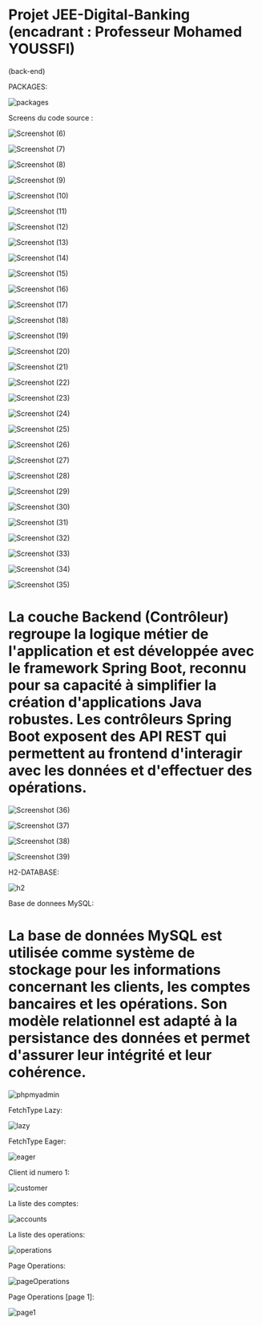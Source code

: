 # Projet JEE-Digital-Banking (encadrant : Professeur Mohamed YOUSSFI)
(back-end)


PACKAGES:

![packages](https://github.com/YoussefDinar/Dinar-Youssef-JEE/assets/94021293/07fa58a4-a860-40c3-8435-b14957c8bc78)

Screens du code source :

![Screenshot (6)](https://github.com/YoussefDinar/JEE-Digital-Banking/assets/94021293/4be5d9c2-b806-4ec1-9280-33e30eb9f1ab)


![Screenshot (7)](https://github.com/YoussefDinar/JEE-Digital-Banking/assets/94021293/80918e1d-c761-4f48-9893-3d8aa08e946f)


![Screenshot (8)](https://github.com/YoussefDinar/JEE-Digital-Banking/assets/94021293/d15a389e-055f-4734-8fa3-d5ee5f24f22f)


![Screenshot (9)](https://github.com/YoussefDinar/JEE-Digital-Banking/assets/94021293/55c81f2a-406b-4798-90f2-e8f39ca74b5d)


![Screenshot (10)](https://github.com/YoussefDinar/JEE-Digital-Banking/assets/94021293/58705fd0-8ee9-40f1-872c-49607ddbf97e)


![Screenshot (11)](https://github.com/YoussefDinar/JEE-Digital-Banking/assets/94021293/d0dc07bb-4e61-4aa9-86af-2c77ab28bb9d)


![Screenshot (12)](https://github.com/YoussefDinar/JEE-Digital-Banking/assets/94021293/9d9772de-7c42-4180-9f04-7978cf32c6d2)


![Screenshot (13)](https://github.com/YoussefDinar/JEE-Digital-Banking/assets/94021293/bb128bd2-ea96-451d-ae0e-90060cd7716d)


![Screenshot (14)](https://github.com/YoussefDinar/JEE-Digital-Banking/assets/94021293/99219e99-1460-4486-8eba-2ac035d4ac21)


![Screenshot (15)](https://github.com/YoussefDinar/JEE-Digital-Banking/assets/94021293/6324845c-93f2-4422-9a88-55fcb0f286e6)


![Screenshot (16)](https://github.com/YoussefDinar/JEE-Digital-Banking/assets/94021293/ccb527f0-0613-4b1f-90d3-c752cf03061c)


![Screenshot (17)](https://github.com/YoussefDinar/JEE-Digital-Banking/assets/94021293/23699ff1-cf2d-4627-88d1-766d4942925d)


![Screenshot (18)](https://github.com/YoussefDinar/JEE-Digital-Banking/assets/94021293/a0509ad2-8907-467e-91e4-be9092ea3d95)


![Screenshot (19)](https://github.com/YoussefDinar/JEE-Digital-Banking/assets/94021293/3c89591a-6daf-4342-a9ef-8275b0136419)


![Screenshot (20)](https://github.com/YoussefDinar/JEE-Digital-Banking/assets/94021293/ba9b13fb-d1d5-4b1c-aa0d-a6dca5cd9dbf)


![Screenshot (21)](https://github.com/YoussefDinar/JEE-Digital-Banking/assets/94021293/ea27a316-2417-4dd2-a6c4-87a87ee3f866)


![Screenshot (22)](https://github.com/YoussefDinar/JEE-Digital-Banking/assets/94021293/313588ba-8262-4475-9271-f8f4be112782)


![Screenshot (23)](https://github.com/YoussefDinar/JEE-Digital-Banking/assets/94021293/cdb53d6b-8b76-495b-8eb2-c30b67c9dc77)


![Screenshot (24)](https://github.com/YoussefDinar/JEE-Digital-Banking/assets/94021293/91296941-40ba-4f2c-9a54-383a78c8944c)


![Screenshot (25)](https://github.com/YoussefDinar/JEE-Digital-Banking/assets/94021293/1f5ad9e9-ffbe-4ec2-985c-66df4dff7f5e)


![Screenshot (26)](https://github.com/YoussefDinar/JEE-Digital-Banking/assets/94021293/9cd82013-f1ee-4690-868f-f8e6ad197fda)


![Screenshot (27)](https://github.com/YoussefDinar/JEE-Digital-Banking/assets/94021293/518d3779-6c5f-4224-ad4c-930feed096f6)


![Screenshot (28)](https://github.com/YoussefDinar/JEE-Digital-Banking/assets/94021293/c49e5666-6bed-42d9-8340-d032703ab112)


![Screenshot (29)](https://github.com/YoussefDinar/JEE-Digital-Banking/assets/94021293/d4ae3408-62cd-4937-99f5-e958cd124c1c)


![Screenshot (30)](https://github.com/YoussefDinar/JEE-Digital-Banking/assets/94021293/142f264c-6ef2-4c06-9af0-1cfe2af1e566)


![Screenshot (31)](https://github.com/YoussefDinar/JEE-Digital-Banking/assets/94021293/83941741-8a80-4114-89d7-dc53533ec55a)



![Screenshot (32)](https://github.com/YoussefDinar/JEE-Digital-Banking/assets/94021293/d82cebf3-d011-4fbe-9e53-8f59452ba813)


![Screenshot (33)](https://github.com/YoussefDinar/JEE-Digital-Banking/assets/94021293/e8a091f1-231a-4ac5-a844-09f05800215a)


![Screenshot (34)](https://github.com/YoussefDinar/JEE-Digital-Banking/assets/94021293/bb9bd655-708a-473b-8b85-574e9f124cb3)


![Screenshot (35)](https://github.com/YoussefDinar/JEE-Digital-Banking/assets/94021293/6d6ef154-3c56-445d-983d-397fdb782511)

# La couche Backend (Contrôleur) regroupe la logique métier de l'application et est développée avec le framework Spring Boot, reconnu pour sa capacité à simplifier la création d'applications Java robustes. Les contrôleurs Spring Boot exposent des API REST qui permettent au frontend d'interagir avec les données et d'effectuer des opérations.

![Screenshot (36)](https://github.com/YoussefDinar/JEE-Digital-Banking/assets/94021293/8a0ccc0f-819a-4f88-b3f5-9165c9832493)


![Screenshot (37)](https://github.com/YoussefDinar/JEE-Digital-Banking/assets/94021293/64d13d43-f9e3-463e-bd3e-3b33c23ca435)


![Screenshot (38)](https://github.com/YoussefDinar/JEE-Digital-Banking/assets/94021293/19088265-c133-46a8-83eb-6181d72f05c3)


![Screenshot (39)](https://github.com/YoussefDinar/JEE-Digital-Banking/assets/94021293/e06a5c94-8ad2-41bd-90ac-eb017fb4ecbd)


H2-DATABASE:

![h2](https://github.com/YoussefDinar/Dinar-Youssef-JEE/assets/94021293/b77df9f6-70e5-4232-b96d-48965d69d837)

Base de donnees MySQL:

# La base de données MySQL est utilisée comme système de stockage pour les informations concernant les clients, les comptes bancaires et les opérations. Son modèle relationnel est adapté à la persistance des données et permet d'assurer leur intégrité et leur cohérence.

![phpmyadmin](https://github.com/YoussefDinar/Dinar-Youssef-JEE/assets/94021293/97da430e-af3e-4dff-b2cf-3466f87f4d00)

FetchType Lazy:

![lazy](https://github.com/YoussefDinar/Dinar-Youssef-JEE/assets/94021293/1a57efa0-b637-4905-8f7d-d7830997e37a)

FetchType Eager:

![eager](https://github.com/YoussefDinar/Dinar-Youssef-JEE/assets/94021293/9f96e4c6-dd57-4a57-9058-062f11d492ef)

Client id numero 1:

![customer](https://github.com/YoussefDinar/Dinar-Youssef-JEE/assets/94021293/47480c27-ebcb-4fd7-b67b-1fe2595f313c)

La liste des comptes:

![accounts](https://github.com/YoussefDinar/Dinar-Youssef-JEE/assets/94021293/95c3dbd7-f074-45c3-8f90-eea8a13897e4)

La liste des operations:

![operations](https://github.com/YoussefDinar/Dinar-Youssef-JEE/assets/94021293/f8d73bfa-1416-4400-baea-6ce863dbc019)

Page Operations:

![pageOperations](https://github.com/YoussefDinar/Dinar-Youssef-JEE/assets/94021293/de6bb2dc-9302-4d63-b581-e7b7f94508a1)

Page Operations [page 1]:

![page1](https://github.com/YoussefDinar/Dinar-Youssef-JEE/assets/94021293/8f0c5395-8923-44c2-8eb4-ff07ab379151)




